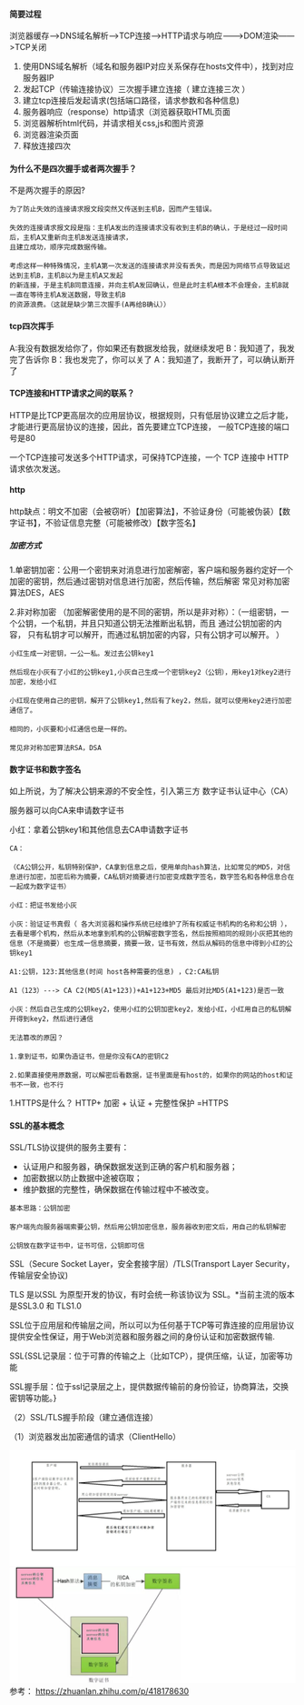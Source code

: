 

#### 简要过程
浏览器缓存——>DNS域名解析——>TCP连接——>HTTP请求与响应——->DOM渲染——>TCP关闭
1. 使用DNS域名解析（域名和服务器IP对应关系保存在hosts文件中），找到对应服务器IP
2. 发起TCP（传输连接协议）三次握手建立连接（ 建立连接三次 ）
3. 建立tcp连接后发起请求(包括端口路径，请求参数和各种信息)
4. 服务器响应（response）http请求（浏览器获取HTML页面
5. 浏览器解析html代码，并请求相关css,js和图片资源
6. 浏览器渲染页面
7. 释放连接四次

#### 为什么不是四次握手或者两次握手？
不是两次握手的原因?
```
为了防止失效的连接请求报文段突然又传送到主机B，因而产生错误。

失效的连接请求报文段是指：主机A发出的连接请求没有收到主机B的确认，于是经过一段时间后，主机A又重新向主机B发送连接请求，
且建立成功，顺序完成数据传输。

考虑这样一种特殊情况，主机A第一次发送的连接请求并没有丢失，而是因为网络节点导致延迟达到主机B，主机B以为是主机A又发起
的新连接，于是主机B同意连接，并向主机A发回确认，但是此时主机A根本不会理会，主机B就一直在等待主机A发送数据，导致主机B
的资源浪费。（这就是缺少第三次握手(A再给B确认））
```
#### tcp四次挥手
A:我没有数据发给你了，你如果还有数据发给我，就继续发吧
B：我知道了，我发完了告诉你
B：我也发完了，你可以关了 
A：我知道了，我断开了，可以确认断开了

#### TCP连接和HTTP请求之间的联系？
HTTP是比TCP更高层次的应用层协议，根据规则，只有低层协议建立之后才能，才能进行更高层协议的连接，因此，首先要建立TCP连接，
一般TCP连接的端口号是80

一个TCP连接可发送多个HTTP请求，可保持TCP连接，一个 TCP 连接中 HTTP 请求依次发送。

#### http
http缺点：明文不加密（会被窃听）【加密算法】，不验证身份（可能被伪装）【数字证书】，不验证信息完整（可能被修改）【数字签名】

##### 加密方式
1.单密钥加密：公用一个密钥来对消息进行加密解密，客户端和服务器约定好一个加密的密钥，然后通过密钥对信息进行加密，然后传输，然后解密
常见对称加密算法DES，AES

2.非对称加密
（加密解密使用的是不同的密钥，所以是非对称）：（一组密钥，一个公钥，一个私钥，并且只知道公钥无法推断出私钥，而且 通过公钥加密的内容，
只有私钥才可以解开，而通过私钥加密的内容，只有公钥才可以解开。 ）
```
小红生成一对密钥，一公一私。发过去公钥key1

然后现在小灰有了小红的公钥key1,小灰自己生成一个密钥key2（公钥），用key1对key2进行加密，发给小红

小红现在使用自己的密钥，解开了公钥key1,然后有了key2，然后，就可以使用key2进行加密通信了。

相同的，小灰要和小红通信也是一样的。

常见非对称加密算法RSA，DSA
```

#### 数字证书和数字签名
如上所说，为了解决公钥来源的不安全性，引入第三方 数字证书认证中心（CA）

服务器可以向CA来申请数字证书

小红：拿着公钥key1和其他信息去CA申请数字证书
```
CA：

（CA公钥公开，私钥特别保护，CA拿到信息之后，使用单向hash算法，比如常见的MD5，对信息进行加密，加密后称为摘要，CA私钥对摘要进行加密变成数字签名，数字签名和各种信息合在一起成为数字证书）

小红：把证书发给小灰

小灰：验证证书真假（ 各大浏览器和操作系统已经维护了所有权威证书机构的名称和公钥 ），去看是哪个机构，然后从本地拿到机构的公钥解密数字签名，然后按照相同的规则小灰把其他的信息（不是摘要）也生成一信息摘要，摘要一致，证书有效，然后从解码的信息中得到小红的公钥key1

A1:公钥，123:其他信息(时间 host各种需要的信息) ，C2:CA私钥

A1（123）---> CA C2(MD5(A1+123))+A1+123+MD5 最后对比MD5(A1+123)是否一致

小灰：然后自己生成的公钥key2，使用小红的公钥加密key2，发给小红，小红用自己的私钥解开得到key2，然后进行通信

无法篡改的原因？

1.拿到证书，如果伪造证书，但是你没有CA的密钥C2

2.如果直接使用原数据，可以解密后看数据，证书里面是有host的，如果你的网站的host和证书不一致，也不行
```

1.HTTPS是什么？
HTTP+ 加密 + 认证 + 完整性保护 =HTTPS

#### SSL的基本概念
SSL/TLS协议提供的服务主要有：

- 认证用户和服务器，确保数据发送到正确的客户机和服务器；
- 加密数据以防止数据中途被窃取；
- 维护数据的完整性，确保数据在传输过程中不被改变。

```
基本思路：公钥加密

客户端先向服务器端索要公钥，然后用公钥加密信息，服务器收到密文后，用自己的私钥解密

公钥放在数字证书中，证书可信，公钥即可信
```


SSL（Secure Socket Layer，安全套接字层）/TLS(Transport Layer Security，传输层安全协议)

TLS 是以SSL 为原型开发的协议，有时会统一称该协议为 SSL。*当前主流的版本是SSL3.0 和 TLS1.0

SSL位于应用层和传输层之间，所以可以为任何基于TCP等可靠连接的应用层协议提供安全性保证，用于Web浏览器和服务器之间的身份认证和加密数据传输.

SSL{SSL记录层：位于可靠的传输之上（比如TCP），提供压缩，认证，加密等功能

SSL握手层：位于ssl记录层之上，提供数据传输前的身份验证，协商算法，交换密钥等功能。}

（2）SSL/TLS握手阶段（建立通信连接）

（1）浏览器发出加密通信的请求（ClientHello）

![](./图_https_ssl过程.jpg)
![](./图_https_ssl过程1.jpg)
参考：
https://zhuanlan.zhihu.com/p/418178630